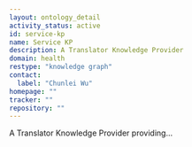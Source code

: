 ```yaml
---
layout: ontology_detail
activity_status: active
id: service-kp
name: Service KP
description: A Translator Knowledge Provider
domain: health
restype: "knowledge graph"
contact:
  label: "Chunlei Wu"
homepage: ""
tracker: ""
repository: ""
---
```


A Translator Knowledge Provider providing...
